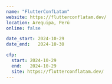 ```yaml
---
name: "FlutterConfLatam"
website: https://flutterconflatam.dev/
location: Arequipa, Perú
online: false

date_start: 2024-10-29
date_end:   2024-10-30

cfp:
  start: 2024-10-29
  end:   2024-10-29
  site: https://flutterconflatam.dev/
---
```

